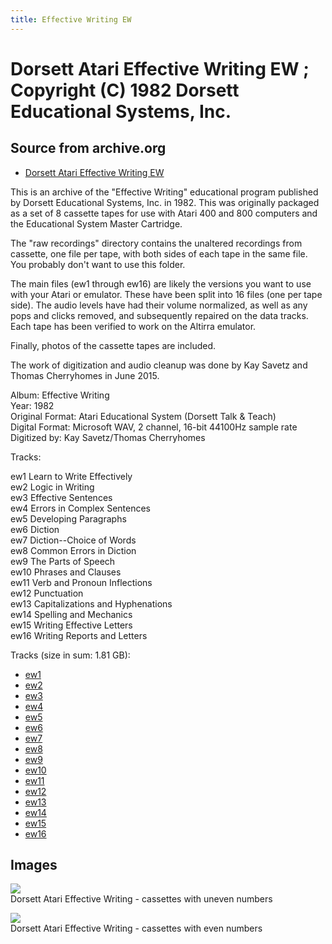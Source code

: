 ```yaml
---
title: Effective Writing EW
---
```

# Dorsett Atari Effective Writing EW ; Copyright (C) 1982 Dorsett Educational Systems, Inc.  
## Source from archive.org  
- [Dorsett Atari Effective Writing EW](https://archive.org/details/DorsettAtariEffectiveWriting)  
  
This is an archive of the "Effective Writing" educational program published by Dorsett Educational Systems, Inc. in 1982. This was originally packaged as a set of 8 cassette tapes for use with Atari 400 and 800 computers and the Educational System Master Cartridge.  
  
The "raw recordings" directory contains the unaltered recordings from cassette, one file per tape, with both sides of each tape in the same file. You probably don't want to use this folder.  
  
The main files (ew1 through ew16) are likely the versions you want to use with your Atari or emulator. These have been split into 16 files (one per tape side). The audio levels have had their volume normalized, as well as any pops and clicks removed, and subsequently repaired on the data tracks. Each tape has been verified to work on the Altirra emulator.  
  
Finally, photos of the cassette tapes are included.  
  
The work of digitization and audio cleanup was done by Kay Savetz and Thomas Cherryhomes in June 2015.  
  
Album: Effective Writing  
Year: 1982  
Original Format: Atari Educational System (Dorsett Talk & Teach)  
Digital Format: Microsoft WAV, 2 channel, 16-bit 44100Hz sample rate  
Digitized by: Kay Savetz/Thomas Cherryhomes  
  
Tracks:  
  
ew1	Learn to Write Effectively  
ew2	Logic in Writing  
ew3	Effective Sentences  
ew4	Errors in Complex Sentences  
ew5	Developing Paragraphs  
ew6	Diction  
ew7	Diction--Choice of Words  
ew8	Common Errors in Diction  
ew9	The Parts of Speech  
ew10	Phrases and Clauses  
ew11	Verb and Pronoun Inflections  
ew12	Punctuation  
ew13	Capitalizations and Hyphenations  
ew14	Spelling and Mechanics  
ew15	Writing Effective Letters  
ew16	Writing Reports and Letters  
  
Tracks (size in sum: 1.81 GB):  
  
- [ew1](http://data.atariwiki.org/FLAC/Effective_Writing/ew1.flac)  
- [ew2](http://data.atariwiki.org/FLAC/Effective_Writing/ew2.flac)  
- [ew3](http://data.atariwiki.org/FLAC/Effective_Writing/ew3.flac)  
- [ew4](http://data.atariwiki.org/FLAC/Effective_Writing/ew4.flac)  
- [ew5](http://data.atariwiki.org/FLAC/Effective_Writing/ew5.flac)  
- [ew6](http://data.atariwiki.org/FLAC/Effective_Writing/ew6.flac)  
- [ew7](http://data.atariwiki.org/FLAC/Effective_Writing/ew7.flac)  
- [ew8](http://data.atariwiki.org/FLAC/Effective_Writing/ew8.flac)  
- [ew9](http://data.atariwiki.org/FLAC/Effective_Writing/ew9.flac)  
- [ew10](http://data.atariwiki.org/FLAC/Effective_Writing/ew10.flac)  
- [ew11](http://data.atariwiki.org/FLAC/Effective_Writing/ew11.flac)  
- [ew12](http://data.atariwiki.org/FLAC/Effective_Writing/ew12.flac)  
- [ew13](http://data.atariwiki.org/FLAC/Effective_Writing/ew13.flac)  
- [ew14](http://data.atariwiki.org/FLAC/Effective_Writing/ew14.flac)  
- [ew15](http://data.atariwiki.org/FLAC/Effective_Writing/ew15.flac)  
- [ew16](http://data.atariwiki.org/FLAC/Effective_Writing/ew16.flac)  
## Images  
![](attachments/ewA_.jpg)  
Dorsett Atari Effective Writing - cassettes with uneven numbers  
  
![](attachments/ewB_.jpg)  
Dorsett Atari Effective Writing - cassettes with even numbers  
